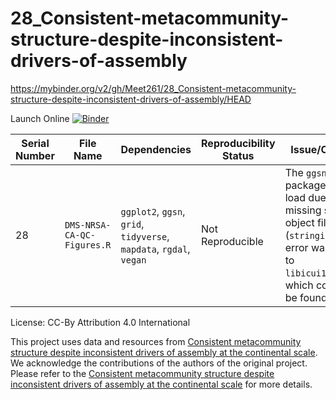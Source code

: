 # 28_Consistent-metacommunity-structure-despite-inconsistent-drivers-of-assembly

https://mybinder.org/v2/gh/Meet261/28_Consistent-metacommunity-structure-despite-inconsistent-drivers-of-assembly/HEAD

Launch Online [![Binder](https://mybinder.org/badge_logo.svg)](https://notebooks.gesis.org/binder/v2/gh/Meet261/28_Consistent-metacommunity-structure-despite-inconsistent-drivers-of-assembly/HEAD)

| **Serial Number** | **File Name**                           | **Dependencies**                                | **Reproducibility Status** | **Issue/Obstacle**                                                                                                             |
|-------------------|-----------------------------------------|------------------------------------------------|----------------------------|--------------------------------------------------------------------------------------------------------------------------------|
| 28                | `DMS-NRSA-CA-QC-Figures.R` | `ggplot2`, `ggsn`, `grid`, `tidyverse`, `mapdata`, `rgdal`, `vegan` | Not Reproducible           | The `ggsn` package failed to load due to a missing shared object file (`stringi.so`). The error was related to `libicui18n.so.58`, which could not be found. |



License: CC-By Attribution 4.0 International

This project uses data and resources from [Consistent metacommunity structure despite inconsistent drivers of assembly at the continental scale](https://osf.io/62je8/). We acknowledge the contributions of the authors of the original project. Please refer to the [Consistent metacommunity structure despite inconsistent drivers of assembly at the continental scale](https://osf.io/62je8/) for more details.
